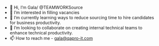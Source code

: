 - 👋 Hi, I’m Gala/ @TEAMWORKSource
- 👀 I’m interested in filling vacancies
- 🌱 I’m currently learning ways to reduce sourcing time to hire candidates for business productivity.
- 💞️ I’m looking to collaborate on creating internal technical teams to enhance technical productivity.
- 📫 How to reach me - gala@qapro-it.com

<!---
TEAMWORKSource/TEAMWORKSource is a ✨ special ✨ repository because its `README.md` (this file) appears on your GitHub profile.
You can click the Preview link to take a look at your changes.
--->
